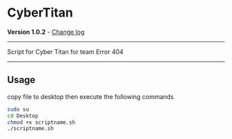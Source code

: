 # CyberTitan

**Version 1.0.2** - [Change log](CHANGELOG.md)

---
Script for Cyber Titan for team Error 404

---
## Usage

copy file to desktop then execute the following commands 

```bash
sudo su
cd Desktop
chmod +x scriptname.sh
./scriptname.sh
```